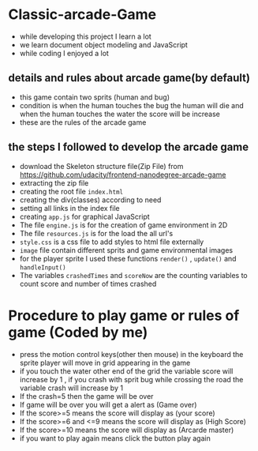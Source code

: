 # Classic-arcade-Game
+ while developing this project I learn a lot
+ we learn  document object modeling and JavaScript
+ while coding I enjoyed a lot
## details and rules about arcade game(by default)
+ this game contain two sprits (human and bug)
+ condition is when the human touches the bug the human will die and when the human touches the water the score will be increase
+ these are the rules of the arcade game
## the steps I followed to develop the arcade game
+ download the Skeleton structure file(Zip File) from https://github.com/udacity/frontend-nanodegree-arcade-game
+ extracting the zip file
+ creating the root file  `index.html`
+ creating the div(classes) according to need
+ setting all links in the index file
+ creating `app.js` for graphical JavaScript
+ The file `engine.js` is for the creation of game environment in 2D
+ The file `resources.js` is for the load the all url's
+ `style.css` is a css file to add styles to html file externally
+ `image` file contain different sprits and game environmental images
+ for the player sprite I used these functions `render()` , `update()` and `handleInput()`
+ The variables `crashedTimes` and `scoreNow` are the counting variables to count score and number of times crashed
# Procedure to play game or rules of game (Coded by me)
+ press the motion control keys(other then mouse) in the keyboard the sprite player will move in grid appearing in the game
+ if you touch the water other end of the grid the variable score will increase by 1 , if you crash with sprit bug while crossing the road the variable crash will increase by 1  
+ If the crash=5 then the game will be over
+ If game will be over you will get a alert as (Game over)
+ If the score>=5 means the score will display as (your score)
+ If the score>=6 and <=9 means the score will display as (High Score)
+ If the score>=10 means the score will display as (Arcarde master)
+ if you want to play again means click the button play again 
